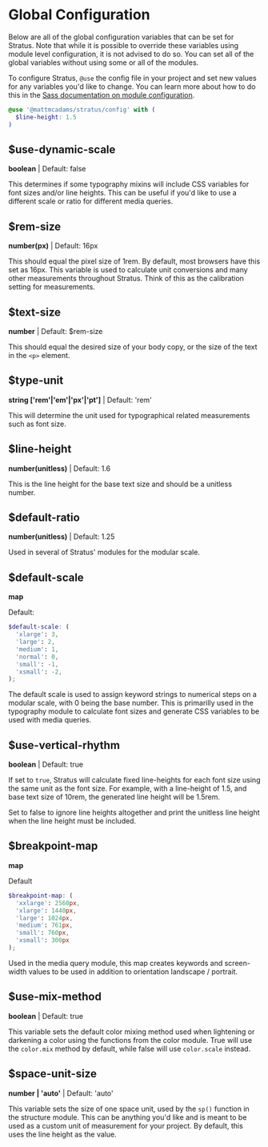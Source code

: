 # Global Configuration

Below are all of the global configuration variables that can be set for Stratus. Note that while it is possible to override these variables using module level configuration, it is not advised to do so. You can set all of the global variables without using some or all of the modules.

To configure Stratus, `@use` the config file in your project and set new values for any variables you'd like to change. You can learn more about how to do this in the [Sass documentation on module configuration](https://sass-lang.com/documentation/at-rules/use#configuring-modules).

```scss
@use '@mattmcadams/stratus/config' with (
  $line-height: 1.5
)
```

## $use-dynamic-scale
__boolean__ | Default: false

This determines if some typography mixins will include CSS variables for font sizes and/or line heights. This can be useful if you'd like to use a different scale or ratio for different media queries.

## $rem-size
__number(px)__ | Default: 16px

This should equal the pixel size of 1rem. By default, most browsers have this set as 16px. This variable is used to calculate unit conversions and many other measurements throughout Stratus. Think of this as the calibration setting for measurements.

## $text-size
__number__ | Default: $rem-size

This should equal the desired size of your body copy, or the size of the text in the `<p>` element.

## $type-unit
__string \['rem'|'em'|'px'|'pt']__ | Default: 'rem'

This will determine the unit used for typographical related measurements such as font size.

## $line-height
__number(unitless)__ | Default: 1.6

This is the line height for the base text size and should be a unitless number.

## $default-ratio
__number(unitless)__ | Default: 1.25

Used in several of Stratus' modules for the modular scale.

## $default-scale
__map__

Default:
```scss
$default-scale: (
  'xlarge': 3,
  'large': 2,
  'medium': 1,
  'normal': 0,
  'small': -1,
  'xsmall': -2,
);
```

The default scale is used to assign keyword strings to numerical steps on a modular scale, with 0 being the base number. This is primarilly used in the typography module to calculate font sizes and generate CSS variables to be used with media queries.

## $use-vertical-rhythm
__boolean__ | Default: true

If set to `true`, Stratus will calculate fixed line-heights for each font size using the same unit as the font size. For example, with a line-height of 1.5, and base text size of 10rem, the generated line height will be 1.5rem.

Set to false to ignore line heights altogether and print the unitless line height when the line height must be included.

## $breakpoint-map
__map__

Default
```scss
$breakpoint-map: (
  'xxlarge': 2560px,
  'xlarge': 1440px,
  'large': 1024px,
  'medium': 761px,
  'small': 760px,
  'xsmall': 300px
);
```

Used in the media query module, this map creates keywords and screen-width values to be used in addition to orientation landscape / portrait.

## $use-mix-method
__boolean__ | Default: true

This variable sets the default color mixing method used when lightening or darkening a color using the functions from the color module. True will use the `color.mix` method by default, while false will use `color.scale` instead.

## $space-unit-size
__number | 'auto'__ | Default: 'auto'

This variable sets the size of one space unit, used by the `sp()` function in the structure module. This can be anything you'd like and is meant to be used as a custom unit of measurement for your project. By default, this uses the line height as the value.
